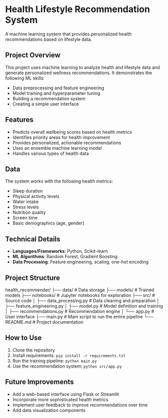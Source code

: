 # Health Lifestyle Recommendation System

A machine learning system that provides personalized health recommendations based on lifestyle data.

## Project Overview

This project uses machine learning to analyze health and lifestyle data and generate personalized wellness recommendations. It demonstrates the following ML skills:

- Data preprocessing and feature engineering
- Model training and hyperparameter tuning
- Building a recommendation system
- Creating a simple user interface

## Features

- Predicts overall wellbeing scores based on health metrics
- Identifies priority areas for health improvement
- Provides personalized, actionable recommendations
- Uses an ensemble machine learning model
- Handles various types of health data

## Data

The system works with the following health metrics:
- Sleep duration
- Physical activity levels
- Water intake
- Stress levels
- Nutrition quality
- Screen time
- Basic demographics (age, gender)

## Technical Details

- **Languages/Frameworks**: Python, Scikit-learn
- **ML Algorithms**: Random Forest, Gradient Boosting
- **Data Processing**: Feature engineering, scaling, one-hot encoding

## Project Structure
health_recommender/
├── data/                   # Data storage
├── models/                 # Trained models
├── notebooks/              # Jupyter notebooks for exploration
├── src/                    # Source code
│   ├── data_processing.py  # Data cleaning and preparation
│   ├── feature_engineering.py
│   ├── model.py            # Model definition and training
│   ├── recommendations.py  # Recommendation engine
│   └── app.py              # User interface
├── main.py                 # Main script to run the entire pipeline
└── README.md               # Project documentation

## How to Use

1. Clone the repository
2. Install requirements: `pip install -r requirements.txt`
3. Run the training pipeline: `python main.py`
4. Use the recommendation system: `python src/app.py`

## Future Improvements

- Add a web-based interface using Flask or Streamlit
- Incorporate more sophisticated health metrics
- Implement user feedback to improve recommendations over time
- Add data visualization components